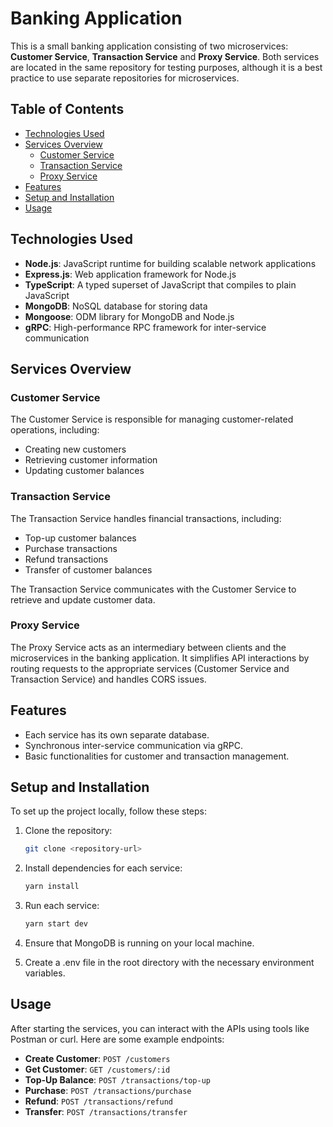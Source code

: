 # Banking Application

This is a small banking application consisting of two microservices: **Customer Service**, **Transaction Service** and **Proxy Service**. Both services are located in the same repository for testing purposes, although it is a best practice to use separate repositories for microservices.

## Table of Contents

- [Technologies Used](#technologies-used)
- [Services Overview](#services-overview)
  - [Customer Service](#customer-service)
  - [Transaction Service](#transaction-service)
  - [Proxy Service](#proxy-service)
- [Features](#features)
- [Setup and Installation](#setup-and-installation)
- [Usage](#usage)

## Technologies Used

- **Node.js**: JavaScript runtime for building scalable network applications
- **Express.js**: Web application framework for Node.js
- **TypeScript**: A typed superset of JavaScript that compiles to plain JavaScript
- **MongoDB**: NoSQL database for storing data
- **Mongoose**: ODM library for MongoDB and Node.js
- **gRPC**: High-performance RPC framework for inter-service communication

## Services Overview

### Customer Service

The Customer Service is responsible for managing customer-related operations, including:

- Creating new customers
- Retrieving customer information
- Updating customer balances

### Transaction Service

The Transaction Service handles financial transactions, including:

- Top-up customer balances
- Purchase transactions
- Refund transactions
- Transfer of customer balances

The Transaction Service communicates with the Customer Service to retrieve and update customer data.

### Proxy Service

The Proxy Service acts as an intermediary between clients and the microservices in the banking application. It simplifies API interactions by routing requests to the appropriate services (Customer Service and Transaction Service) and handles CORS issues.

## Features

- Each service has its own separate database.
- Synchronous inter-service communication via gRPC.
- Basic functionalities for customer and transaction management.

## Setup and Installation

To set up the project locally, follow these steps:

1. Clone the repository:

   ```bash
   git clone <repository-url>
   ```

2. Install dependencies for each service:

   ```bash
   yarn install
   ```

3. Run each service:

   ```bash
   yarn start dev
   ```

4. Ensure that MongoDB is running on your local machine.
5. Create a .env file in the root directory with the necessary environment variables.

## Usage

After starting the services, you can interact with the APIs using tools like Postman or curl. Here are some example endpoints:
- **Create Customer**: `POST /customers`
- **Get Customer**: `GET /customers/:id`
- **Top-Up Balance**: `POST /transactions/top-up`
- **Purchase**: `POST /transactions/purchase`
- **Refund**: `POST /transactions/refund`
- **Transfer**: `POST /transactions/transfer`